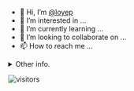 - 👋 Hi, I’m [@loyep](https://github.com/loyep)
- 👀 I’m interested in ...
- 🌱 I’m currently learning ...
- 💞️ I’m looking to collaborate on ...
- 📫 How to reach me ...

<details>
  <summary>Other info.</summary>
  <br>

<!--START_SECTION:waka-->

```text
Vue.js       8 hrs 33 mins   ██████████████▓░░░░░░░░░░   58.40 %
TypeScript   4 hrs 10 mins   ███████░░░░░░░░░░░░░░░░░░   28.44 %
JavaScript   46 mins         █▒░░░░░░░░░░░░░░░░░░░░░░░   05.31 %
Other        42 mins         █▒░░░░░░░░░░░░░░░░░░░░░░░   04.84 %
```

<!--END_SECTION:waka-->

</details>

![visitors](https://visitor-badge.glitch.me/badge?page_id=loyep.loyep)

